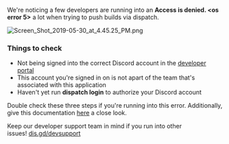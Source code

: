 <p>We're noticing a few developers are running into an <strong>Access is denied. &lt;os error 5&gt;</strong> a lot when trying to push builds via dispatch. </p>
<p class="wysiwyg-text-align-center"><img src="https://support-dev.discord.com/hc/article_attachments/360029830551/Screen_Shot_2019-05-30_at_4.45.25_PM.png" alt="Screen_Shot_2019-05-30_at_4.45.25_PM.png"></p>
<h3 class="wysiwyg-text-align-left">Things to check</h3>
<ul>
    <li>Not being signed into the correct Discord account in the <a href="https://discordapp.com/developers/applications/" target="_self">developer portal</a> </li>
    <li>This account you're signed in on is not apart of the team that's associated with this application </li>
    <li>Haven't yet run <strong>dispatch login</strong> to authorize your Discord account </li>
</ul>
<p>Double check these three steps if you're running into this error. Additionally, give this documentation <a href="https://discordapp.com/developers/docs/dispatch/branches-and-builds#authorizing-yourself-to-use-it" target="_self">here</a> a close look. </p>
<p class="callout">Keep our developer support team in mind if you run into other issues! <a href="dis.gd/devsupport." target="_self">dis.gd/devsupport</a></p>